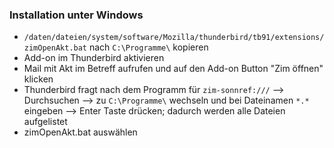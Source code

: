 ### Installation unter Windows
  * `/daten/dateien/system/software/Mozilla/thunderbird/tb91/extensions/zimOpenAkt.bat` nach `C:\Programme\` kopieren
  * Add-on im Thunderbird aktivieren
  * Mail mit Akt im Betreff aufrufen und auf den Add-on Button "Zim öffnen" klicken
  * Thunderbird fragt nach dem Programm für `zim-sonnref:///` --> Durchsuchen --> 
zu `C:\Programme\` wechseln und bei Dateinamen `*.*` eingeben --> Enter Taste drücken; dadurch werden alle Dateien aufgelistet
  * zimOpenAkt.bat auswählen